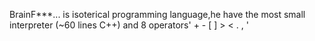 BrainF***... is isoterical programming language,he have the most small interpreter (~60 lines C++) and 8 operators' + - [ ]  > < . , '
